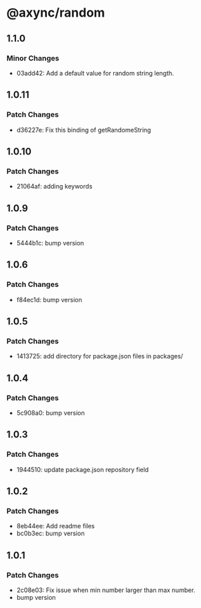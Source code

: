 # @axync/random

## 1.1.0

### Minor Changes

- 03add42: Add a default value for random string length.

## 1.0.11

### Patch Changes

- d36227e: Fix this binding of getRandomeString

## 1.0.10

### Patch Changes

- 21064af: adding keywords

## 1.0.9

### Patch Changes

- 5444b1c: bump version

## 1.0.6

### Patch Changes

- f84ec1d: bump version

## 1.0.5

### Patch Changes

- 1413725: add directory for package.json files in packages/

## 1.0.4

### Patch Changes

- 5c908a0: bump version

## 1.0.3

### Patch Changes

- 1944510: update package.json repository field

## 1.0.2

### Patch Changes

- 8eb44ee: Add readme files
- bc0b3ec: bump version

## 1.0.1

### Patch Changes

- 2c08e03: Fix issue when min number larger than max number.
- bump version
